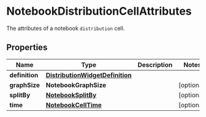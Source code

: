 # NotebookDistributionCellAttributes

The attributes of a notebook `distribution` cell.

## Properties

| Name           | Type                                                                | Description | Notes      |
| -------------- | ------------------------------------------------------------------- | ----------- | ---------- |
| **definition** | [**DistributionWidgetDefinition**](DistributionWidgetDefinition.md) |             |
| **graphSize**  | **NotebookGraphSize**                                               |             | [optional] |
| **splitBy**    | [**NotebookSplitBy**](NotebookSplitBy.md)                           |             | [optional] |
| **time**       | [**NotebookCellTime**](NotebookCellTime.md)                         |             | [optional] |
